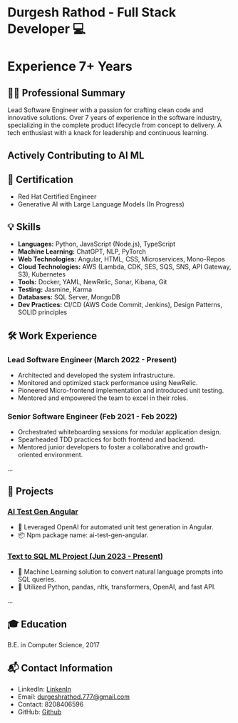 # Durgesh Rathod - Full Stack Developer 💻
# Experience 7+ Years

## 👨‍💻 Professional Summary

Lead Software Engineer with a passion for crafting clean code and innovative solutions. Over 7 years of experience in the software industry, specializing in the complete product lifecycle from concept to delivery. A tech enthusiast with a knack for leadership and continuous learning.

## Actively Contributing to AI ML

## 🚀 Certification

- Red Hat Certified Engineer
- Generative AI with Large Language Models (In Progress)

## 💡 Skills

- **Languages:** Python, JavaScript (Node.js), TypeScript
- **Machine Learning:** ChatGPT, NLP, PyTorch
- **Web Technologies:** Angular, HTML, CSS, Microservices, Mono-Repos
- **Cloud Technologies:** AWS (Lambda, CDK, SES, SQS, SNS, API Gateway, S3), Kubernetes
- **Tools:** Docker, YAML, NewRelic, Sonar, Kibana, Git
- **Testing:** Jasmine, Karma
- **Databases:** SQL Server, MongoDB
- **Dev Practices:** CI/CD (AWS Code Commit, Jenkins), Design Patterns, SOLID principles

## 🛠️ Work Experience

### Lead Software Engineer (March 2022 - Present)

- Architected and developed the system infrastructure.
- Monitored and optimized stack performance using NewRelic.
- Pioneered Micro-frontend implementation and introduced unit testing.
- Mentored and empowered the team to excel in their roles.

### Senior Software Engineer (Feb 2021 - Feb 2022)

- Orchestrated whiteboarding sessions for modular application design.
- Spearheaded TDD practices for both frontend and backend.
- Mentored junior developers to foster a collaborative and growth-oriented environment.

...

## 🚀 Projects

### [AI Test Gen Angular](#)

- 🧠 Leveraged OpenAI for automated unit test generation in Angular.
- 📦 Npm package name: ai-test-gen-angular.

### [Text to SQL ML Project (Jun 2023 - Present)](#)

- 🤖 Machine Learning solution to convert natural language prompts into SQL queries.
- 🔧 Utilized Python, pandas, nltk, transformers, OpenAI, and fast API.

...

## 🎓 Education

B.E. in Computer Science, 2017

## 📬 Contact Information

- LinkedIn:  [LinkenIn](https://www.linkedin.com/in/durgesh-rathod-711a959b/)
- Email: durgeshrathod.777@gmail.com
- Contact: 8208406596
- GitHub: [Github](https://github.com/DurgeshRathod)

